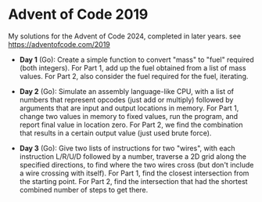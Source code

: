 # Advent of Code 2019

My solutions for the Advent of Code 2024, completed in later years.
see https://adventofcode.com/2019

* **Day 1** (Go): Create a simple function to convert "mass" to "fuel"
  required (both integers). For Part 1, add up the fuel obtained from
  a list of mass values. For Part 2, also consider the fuel required for
  the fuel, iterating.

* **Day 2** (Go): Simulate an assembly language-like CPU, with a list of 
  numbers that represent opcodes (just add or multiply) followed by arguments
  that are input and output locations in memory. For Part 1, change two values
  in memory to fixed values, run the program, and report final value in
  location zero. For Part 2, we find the combination that results in a certain
  output value (just used brute force).

* **Day 3** (Go): Give two lists of instructions for two "wires", with each
  instruction L/R/U/D followed by a number, traverse a 2D grid along the
  specified directions, to find where the two wires cross (but don't include a
  wire crossing with itself). For Part 1, find the closest intersection
  from the starting point. For Part 2, find the intersection that had the 
  shortest combined number of steps to get there.

